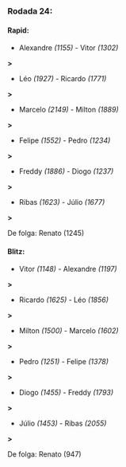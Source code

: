### Rodada 24:

#### Rapid:

* Alexandre *(1155)*     -     Vitor *(1302)*

 **>** 
* Léo *(1927)*     -     Ricardo *(1771)*

 **>** 
* Marcelo *(2149)*     -     Milton *(1889)*

 **>** 
* Felipe *(1552)*     -     Pedro *(1234)*

 **>** 
* Freddy *(1886)*     -     Diogo *(1237)*

 **>** 
* Ribas *(1623)*     -     Júlio *(1677)*

 **>** 

De folga: Renato (1245)

#### Blitz:

* Vitor *(1148)*     -     Alexandre *(1197)*

 **>** 
* Ricardo *(1625)*     -     Léo *(1856)*

 **>** 
* Milton *(1500)*     -     Marcelo *(1602)*

 **>** 
* Pedro *(1251)*     -     Felipe *(1378)*

 **>** 
* Diogo *(1455)*     -     Freddy *(1793)*

 **>** 
* Júlio *(1453)*     -     Ribas *(2055)*

 **>** 

De folga: Renato (947)


